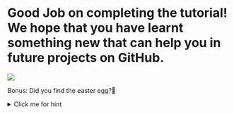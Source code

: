 # Good Job on completing the tutorial! We hope that you have learnt something new that can help you in future projects on GitHub.

<img src="https://media.giphy.com/media/l1KtXmfi3EnjM5zpK/giphy.gif"  />

Bonus: Did you find the easter egg?🥚
<details> 
  <summary>Click me for hint</summary>
  Did you collect the 🥚 from scripts?
</details>
